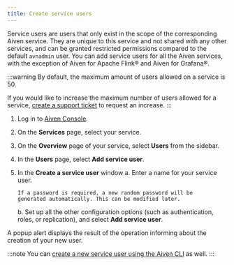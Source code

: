 ```yaml
---
title: Create service users
---
```


Service users are users that only exist in the scope of the
corresponding Aiven service. They are unique to this service and not
shared with any other services, and can be granted restricted
permissions compared to the default `avnadmin` user. You can add service
users for all the Aiven services, with the exception of Aiven for Apache
Flink® and Aiven for Grafana®.

:::warning
By default, the maximum amount of users allowed on a service is 50.

If you would like to increase the maximum number of users allowed for a
service,
[create a support ticket](/docs/platform/howto/project-support-center) to request an increase.
:::

1.  Log in to [Aiven Console](https://console.aiven.io/).
2.  On the **Services** page, select your service.
3.  On the **Overview** page of your service, select **Users** from the
    sidebar.
4.  In the **Users** page, select **Add service user**.
5.  In the **Create a service user** window
    a.  Enter a name for your service user.

        If a password is required, a new random password will be
        generated automatically. This can be modified later.

    b.  Set up all the other configuration options (such as
        authentication, roles, or replication), and select **Add service
        user**.

A popup alert displays the result of the operation informing about the
creation of your new user.

:::note
You can
[create a new service user using the Aiven CLI](/docs/tools/cli/service/user#avn-service-user-create) as well.
:::
